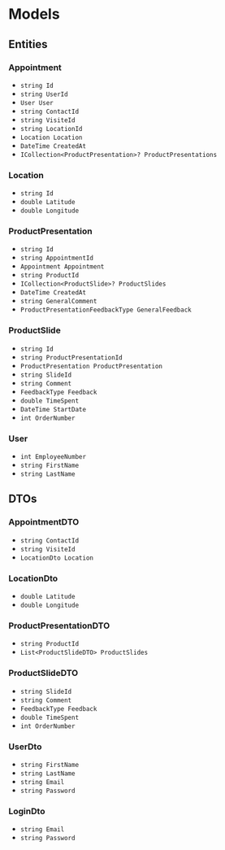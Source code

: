 # Models

## Entities

### Appointment

- `string Id`
- `string UserId`
- `User User`
- `string ContactId`
- `string VisiteId`
- `string LocationId`
- `Location Location`
- `DateTime CreatedAt`
- `ICollection<ProductPresentation>? ProductPresentations`

### Location

- `string Id`
- `double Latitude`
- `double Longitude`

### ProductPresentation

- `string Id`
- `string AppointmentId`
- `Appointment Appointment`
- `string ProductId`
- `ICollection<ProductSlide>? ProductSlides`
- `DateTime CreatedAt`
- `string GeneralComment`
- `ProductPresentationFeedbackType GeneralFeedback`

### ProductSlide

- `string Id`
- `string ProductPresentationId`
- `ProductPresentation ProductPresentation`
- `string SlideId`
- `string Comment`
- `FeedbackType Feedback`
- `double TimeSpent`
- `DateTime StartDate`
- `int OrderNumber`

### User

- `int EmployeeNumber`
- `string FirstName`
- `string LastName`

## DTOs

### AppointmentDTO

- `string ContactId`
- `string VisiteId`
- `LocationDto Location`

### LocationDto

- `double Latitude`
- `double Longitude`

### ProductPresentationDTO

- `string ProductId`
- `List<ProductSlideDTO> ProductSlides`

### ProductSlideDTO

- `string SlideId`
- `string Comment`
- `FeedbackType Feedback`
- `double TimeSpent`
- `int OrderNumber`

### UserDto

- `string FirstName`
- `string LastName`
- `string Email`
- `string Password`

### LoginDto

- `string Email`
- `string Password`